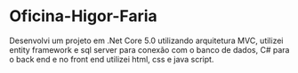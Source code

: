 # Oficina-Higor-Faria
Desenvolvi um projeto em .Net Core 5.0 utilizando arquitetura MVC, utilizei entity framework e sql server para conexão com o banco de dados, C# para o back end e no front end utilizei html, css e java script.
